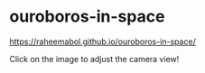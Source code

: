 # ouroboros-in-space


https://raheemabol.github.io/ouroboros-in-space/

Click on the image to adjust the camera view!

